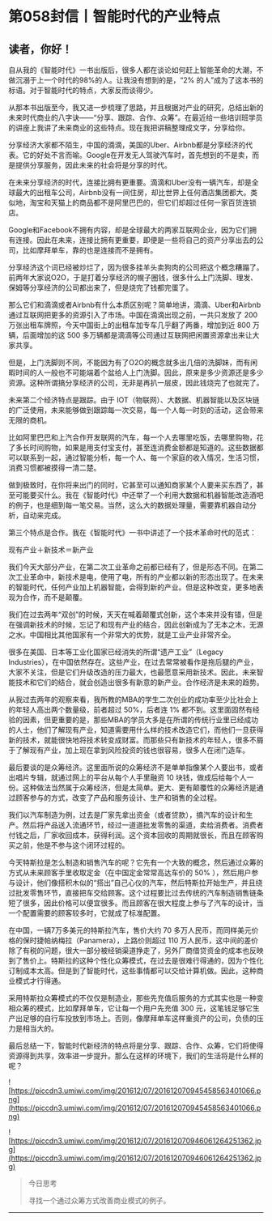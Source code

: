 # 第058封信丨智能时代的产业特点

## 读者，你好！

自从我的《智能时代》一书出版后，很多人都在谈论如何赶上智能革命的大潮，不做沉溺于上一个时代的98%的人。让我没有想到的是，“2% 的人”成为了这本书的标语。对于智能时代的特点，大家反而谈得少。

从那本书出版至今，我又进一步梳理了思路，并且根据对产业的研究，总结出新的未来时代商业的八字诀——“分享、跟踪、合作、众筹”。在最近给一些培训班学员的讲座上我讲了未来商业的这些特点。现在我把讲稿整理成文字，分享给你。

分享经济大家都不陌生，中国的滴滴，美国的Uber、Airbnb都是分享经济的代表。它的好处不言而喻。Google在开发无人驾驶汽车时，首先想到的不是卖，而是提供分享服务，因此未来的社会将是分享的时代。

在未来分享经济的时代，连接比拥有更重要。滴滴和Uber没有一辆汽车，却是全球最大的出租车公司，Airbnb没有一间住房，却比世界上任何酒店集团都大。类似地，淘宝和天猫上的商品都不是阿里巴巴的，但它们却超过任何一家百货连锁店。

Google和Facebook不拥有内容，却是全球最大的两家互联网企业，因为它们拥有连接。因此在未来，连接比拥有更重要，即便是一些将自己的资产分享出去的公司，比如摩拜单车，靠的也是连接而不是拥有。

分享经济这个词已经被炒烂了，因为很多挂羊头卖狗肉的公司把这个概念糟蹋了。前两年大家说O2O，于是打着分享经济的幌子圈钱，很多什么上门洗脚、理发、保姆等分享经济的公司都出来了，但是烧完了钱都完蛋了。

那么它们和滴滴或者Airbnb有什么本质区别呢？简单地讲，滴滴、Uber和Airbnb通过互联网把更多的资源引入了市场。中国在滴滴出现之前，一共只发放了 200 万张出租车牌照，今天中国街上的出租车加专车几乎翻了两番，增加到近 800 万辆，后面增加的这 500 多万辆都是滴滴等公司通过互联网把闲置资源拿出来让大家共享。

但是，上门洗脚则不同，不能因为有了O2O的概念就多出几倍的洗脚妹，而有闲暇时间的人一般也不可能端着个盆给人上门洗脚。因此，原来是多少资源还是多少资源。这种所谓搞分享经济的公司，无非是再扒一层皮，因此钱烧完了也就完了。

未来第二个经济特点是跟踪。由于 IOT（物联网）、大数据、机器智能以及区块链的广泛使用，未来能够做到跟踪每一次交易，每一个人每一时刻的活动，这会带来无限的商机。

比如阿里巴巴和上汽合作开发联网的汽车，每一个人去哪里吃饭，去哪里购物，花了多长时间购物，如果是用支付宝支付，甚至连消费金额都是知道的。这些数据都可以联系到一起，通过智能分析，每一个人、每一个家庭的收入情况，生活习惯，消费习惯都被摸得一清二楚。

做到极致时，在你将来出门的同时，它甚至可以通知商家某个人要来买东西了，甚至可能要买什么。我在《智能时代》中还举了一个利用大数据和机器智能改造酒吧的例子，也是细到每一笔交易。当然，这么大的数据处理量，需要靠机器自动分析，自动来完成。

第三个特点是合作。我在《智能时代》一书中讲述了一个技术革命时代的范式：

现有产业＋新技术＝新产业

我们今天大部分产业，在第二次工业革命之前都已经有了，但是形态不同。在第二次工业革命中，新技术是电，使用了电，所有的产业都以新的形态出现了。在未来的智能时代，任何产业加上机器智能，会得到新的产业。但是这种改变，更多地表现为合作，而不是颠覆。

我们在过去两年“双创”的时候，天天在喊着颠覆式创新，这个本来并没有错，但是在强调新技术的时候，忘记了和现有产业的结合，因此创新成为了无本之木，无源之水。中国相比其他国家有一个非常大的优势，就是工业产业非常齐全。

很多在美国、日本等工业化国家已经消失的所谓“遗产工业”（Legacy Industries），在中国依然存在。这些产业，在过去常常被看作是拖后腿的产业，大家不关注，但是它们升级改造的压力最大，也最愿意采用新技术。因此，未来智能技术和它们的结合，就会创造出很多有新意的新产业。合作经济是未来的趋势。

从我过去两年的观察来看，我所教的MBA的学生二次创业的成功率至少比社会上的年轻人高出两个数量级，前者超过 50%，后者连 1% 都不到。这里面固然有经验的因素，但更重要的是，那些MBA的学员大多是在所谓的传统行业里已经成功的人士，他们了解现有产业，知道需要用什么样的技术改造它们，而他们一旦获得新的技术，就能很快地将技术转变成财富。而那些只有新技术的年轻人，很多不屑于了解现有产业，加上现在拿到风险投资的钱也很容易，很多人在闭门造车。

最后要谈的是众筹经济。这里面所说的众筹经济不是单单指像某个人要出书，或者出唱片专辑，就通过网上的平台从每个人手里融资 10 块钱，做成后给每个人一份。这种做法当然属于众筹经济，但是太简单。更大、更有颠覆性的众筹经济是通过顾客参与的方式，改变了产品和服务设计、生产和销售的全过程。

我们以汽车制造为例，过去是厂家先拿出资金（或者贷款），搞汽车的设计和生产。然后将产品送入流通环节，经过一道道批发零售的渠道，卖给消费者。消费者付钱之后，厂家收回成本，获得利润。这个资本回收的周期就很长，而且在顾客购买之前，他是不参与这个闭环过程的。

今天特斯拉是怎么制造和销售汽车的呢？它先有一个大致的概念，然后通过众筹的方式从未来顾客手里收取定金（在中国定金常常高达车价的 50% ），然后用户参与设计，他们像搭积木似的“搭出”自己心仪的汽车，然后特斯拉开始生产，并且绕过批发零售环节，直接把车交给顾客。这个过程要比过去传统的汽车制造销售链条短了很多，因此价格可以便宜很多。而且顾客在很大程度上参与了汽车的设计，当一个配置需要的顾客较多时，它就成了标准配置。

在中国，一辆7万多美元的特斯拉汽车，售价大约 70 多万人民币，而同样美元价格的保时捷帕纳梅拉（Panamera），上路价则超过 110 万人民币，这中间的差价除了有税的问题，很大一部分被经销渠道挣走了，另外厂商借贷资金的成本也反映到了售价上。特斯拉的这种个性化众筹模式，在过去是很难行得通的，因为个性化订制成本太高。但是到了智能时代，这些事情都可以交给计算机做。因此，这种商业模式才行得通。

采用特斯拉众筹模式的不仅仅是制造业，那些先充值后服务的方式其实也是一种变相众筹的模式，比如摩拜单车，它让每一个用户先充值 300 元，这笔钱足够它生产出足够的自行车投放到市场上。否则，像摩拜单车这样重资产的公司，负债的压力是相当大的。

最后总结一下，智能时代新经济的特点将是分享、跟踪、合作、众筹，它们将使得资源得到共享，效率进一步提升。那么在这样的环境下，我们的生活将是什么样的呢？

![https://piccdn3.umiwi.com/img/201612/07/201612070945458563401066.png](https://piccdn3.umiwi.com/img/201612/07/201612070945458563401066.png)

![https://piccdn3.umiwi.com/img/201612/07/201612070946061264251362.jpg](https://piccdn3.umiwi.com/img/201612/07/201612070946061264251362.jpg)

> 今日思考
> 
> 寻找一个通过众筹方式改善商业模式的例子。

---
